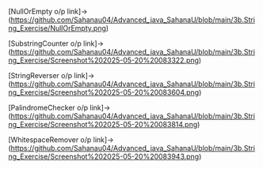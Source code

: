 [NullOrEmpty o/p link]->(https://github.com/Sahanau04/Advanced_java_SahanaU/blob/main/3b.String_Exercise/NullOrEmpty.png)

[SubstringCounter o/p link]->(https://github.com/Sahanau04/Advanced_java_SahanaU/blob/main/3b.String_Exercise/Screenshot%202025-05-20%20083322.png)

[StringReverser o/p link]->(https://github.com/Sahanau04/Advanced_java_SahanaU/blob/main/3b.String_Exercise/Screenshot%202025-05-20%20083604.png)

[PalindromeChecker o/p link]->(https://github.com/Sahanau04/Advanced_java_SahanaU/blob/main/3b.String_Exercise/Screenshot%202025-05-20%20083814.png)

[WhitespaceRemover o/p link]->(https://github.com/Sahanau04/Advanced_java_SahanaU/blob/main/3b.String_Exercise/Screenshot%202025-05-20%20083943.png)
